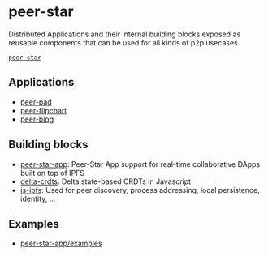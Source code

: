 # peer-star

Distributed Applications and their internal building blocks exposed as reusable components that can be used for all kinds of p2p usecases

[`peer-star`](https://github.com/search?q=topic%3Apeer-star+org%3Aipfs-shipyard+fork%3Atrue)

## Applications

- [peer-pad](https://github.com/ipfs-shipyard/peer-pad)
- [peer-flipchart](https://github.com/ipfs-shipyard/peer-flipchart)
- [peer-blog](https://github.com/ipfs-shipyard/peer-blog)

## Building blocks

- [peer-star-app](https://github.com/ipfs-shipyard/peer-star-app): Peer-Star App support for real-time collaborative DApps built on top of IPFS
- [delta-crdts](https://github.com/ipfs-shipyard/js-delta-crdts): Delta state-based CRDTs in Javascript
- [js-ipfs](https://github.com/ipfs/js-ipfs): Used for peer discovery, process addressing, local persistence, identity, ...

## Examples

- [peer-star-app/examples](https://github.com/ipfs-shipyard/peer-star-app/examples)
